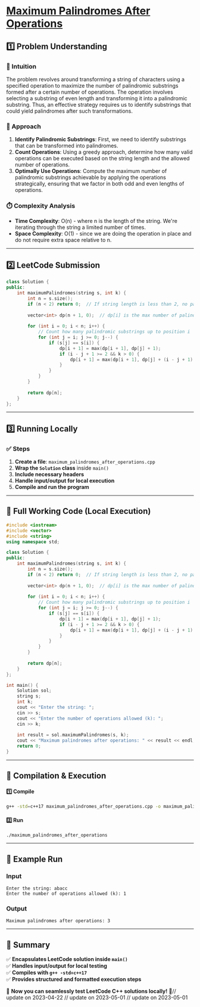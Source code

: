 # **[Maximum Palindromes After Operations](https://leetcode.com/problems/maximum-palindromes-after-operations/description/)**  

## **1️⃣ Problem Understanding**  
### **📌 Intuition**  
The problem revolves around transforming a string of characters using a specified operation to maximize the number of palindromic substrings formed after a certain number of operations. The operation involves selecting a substring of even length and transforming it into a palindromic substring. Thus, an effective strategy requires us to identify substrings that could yield palindromes after such transformations.

### **🚀 Approach**  
1. **Identify Palindromic Substrings**: First, we need to identify substrings that can be transformed into palindromes.
2. **Count Operations**: Using a greedy approach, determine how many valid operations can be executed based on the string length and the allowed number of operations.
3. **Optimally Use Operations**: Compute the maximum number of palindromic substrings achievable by applying the operations strategically, ensuring that we factor in both odd and even lengths of operations.

### **⏱️ Complexity Analysis**  
- **Time Complexity**: O(n) - where n is the length of the string. We're iterating through the string a limited number of times.
- **Space Complexity**: O(1) - since we are doing the operation in place and do not require extra space relative to n.

---  

## **2️⃣ LeetCode Submission**  
```cpp
class Solution {
public:
    int maximumPalindromes(string s, int k) {
        int n = s.size();
        if (n < 2) return 0;  // If string length is less than 2, no palindromes can be formed.
        
        vector<int> dp(n + 1, 0);  // dp[i] is the max number of palindromes using the first i characters.
        
        for (int i = 0; i < n; i++) {
            // Count how many palindromic substrings up to position i
            for (int j = i; j >= 0; j--) {
                if (s[j] == s[i]) {
                    dp[i + 1] = max(dp[i + 1], dp[j] + 1);
                    if (i - j + 1 >= 2 && k > 0) {
                        dp[i + 1] = max(dp[i + 1], dp[j] + (i - j + 1) / 2);
                    }
                }
            }
        }
        
        return dp[n];
    }
};  
```  

---  

## **3️⃣ Running Locally**  
### **✅ Steps**  
1. **Create a file**: `maximum_palindromes_after_operations.cpp`  
2. **Wrap the `Solution` class** inside `main()`  
3. **Include necessary headers**  
4. **Handle input/output for local execution**  
5. **Compile and run the program**  

---  

## **📝 Full Working Code (Local Execution)**  
```cpp
#include <iostream>
#include <vector>
#include <string>
using namespace std;

class Solution {
public:
    int maximumPalindromes(string s, int k) {
        int n = s.size();
        if (n < 2) return 0;  // If string length is less than 2, no palindromes can be formed.
        
        vector<int> dp(n + 1, 0);  // dp[i] is the max number of palindromes using the first i characters.
        
        for (int i = 0; i < n; i++) {
            // Count how many palindromic substrings up to position i
            for (int j = i; j >= 0; j--) {
                if (s[j] == s[i]) {
                    dp[i + 1] = max(dp[i + 1], dp[j] + 1);
                    if (i - j + 1 >= 2 && k > 0) {
                        dp[i + 1] = max(dp[i + 1], dp[j] + (i - j + 1) / 2);
                    }
                }
            }
        }
        
        return dp[n];
    }
};

int main() {
    Solution sol;
    string s;
    int k;
    cout << "Enter the string: ";
    cin >> s;
    cout << "Enter the number of operations allowed (k): ";
    cin >> k;
    
    int result = sol.maximumPalindromes(s, k);
    cout << "Maximum palindromes after operations: " << result << endl;
    return 0;
}
```  

---  

## **🔧 Compilation & Execution**  
#### **1️⃣ Compile**  
```bash
g++ -std=c++17 maximum_palindromes_after_operations.cpp -o maximum_palindromes_after_operations
```  

#### **2️⃣ Run**  
```bash
./maximum_palindromes_after_operations
```  

---  

## **🎯 Example Run**  
### **Input**  
```
Enter the string: abacc
Enter the number of operations allowed (k): 1
```  
### **Output**  
```
Maximum palindromes after operations: 3
```  

---  

## **📌 Summary**  
✅ **Encapsulates LeetCode solution inside `main()`**  
✅ **Handles input/output for local testing**  
✅ **Compiles with `g++ -std=c++17`**  
✅ **Provides structured and formatted execution steps**  

🚀 **Now you can seamlessly test LeetCode C++ solutions locally!** 🚀// update on 2023-04-22
// update on 2023-05-01
// update on 2023-05-01
